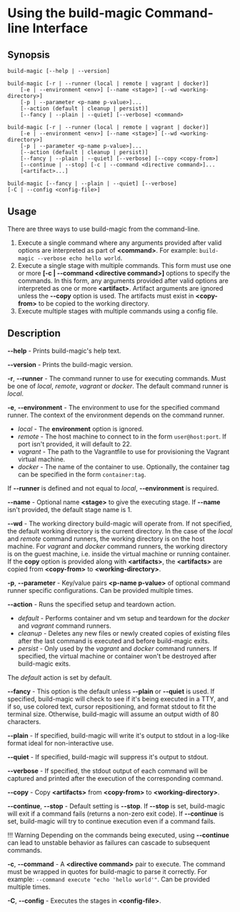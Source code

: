 # Using the build-magic Command-line Interface

## Synopsis

```text
build-magic [--help | --version]

build-magic [-r | --runner (local | remote | vagrant | docker)] 
    [-e | --environment <env>] [--name <stage>] [--wd <working-directory>] 
    [-p | --parameter <p-name p-value>]... 
    [--action (default | cleanup | persist)] 
    [--fancy | --plain | --quiet] [--verbose] <command>

build-magic [-r | --runner (local | remote | vagrant | docker)] 
    [-e | --environment <env>] [--name <stage>] [--wd <working-directory>] 
    [-p | --parameter <p-name p-value>]... 
    [--action (default | cleanup | persist)] 
    [--fancy | --plain | --quiet] [--verbose] [--copy <copy-from>] 
    [--continue | --stop] [-c | --command <directive command>]... 
    [<artifact>...]

build-magic [--fancy | --plain | --quiet] [--verbose] 
[-C | --config <config-file>]
```

## Usage

There are three ways to use build-magic from the command-line.

1. Execute a single command where any arguments provided after valid options are interpreted as part of **<command\>**. For example: `build-magic --verbose echo hello world`.
2. Execute a single stage with multiple commands. This form must use one or more **[-c | --command <directive command\>]** options to specify the commands. In this form, any arguments provided after valid options are interpreted as one or more **<artifact\>**. Artifact arguments are ignored unless the **--copy** option is used. The artifacts must exist in **<copy-from\>** to be copied to the working directory.
3. Execute multiple stages with multiple commands using a config file.

## Description

**--help** - Prints build-magic's help text.

**--version** - Prints the build-magic version.

**-r**, **--runner** - The command runner to use for executing commands. Must be one of *local*, *remote*, *vagrant* or *docker*. The default command runner is *local*.

**-e**, **--environment** - The environment to use for the specified command runner. The context of the environment depends on the command runner.

* *local* - The **environment** option is ignored.
* *remote* - The host machine to connect to in the form `user@host:port`. If port isn't provided, it will default to 22.
* *vagrant* - The path to the Vagrantfile to use for provisioning the Vagrant virtual machine.
* *docker* - The name of the container to use. Optionally, the container tag can be specified in the form `container:tag`.

If **--runner** is defined and not equal to *local*, **--environment** is required.

**--name** - Optional name **<stage\>** to give the executing stage. If **--name** isn't provided, the default stage name is 1.

**--wd** - The working directory build-magic will operate from. If not specified, the default working directory is the current directory. In the case of the *local* and *remote* command runners, the working directory is on the host machine. For *vagrant* and *docker* command runners, the working directory is on the guest machine, i.e. inside the virtual machine or running container. If the **copy** option is provided along with **<artifacts\>**, the **<artifacts\>** are copied from **<copy-from\>** to **<working-directory\>**.

**-p**, **--parameter** - Key/value pairs **<p-name p-value\>** of optional command runner specific configurations. Can be provided multiple times.

**--action** - Runs the specified setup and teardown action.

* *default* - Performs container and vm setup and teardown for the *docker* and *vagrant* command runners.
* *cleanup* - Deletes any new files or newly created copies of existing files after the last command is executed and before build-magic exits.
* *persist* - Only used by the *vagrant* and *docker* command runners. If specified, the virtual machine or container won't be destroyed after build-magic exits.

The *default* action is set by default.

**--fancy** - This option is the default unless **--plain** or **--quiet** is used. If specified, build-magic will check to see if it's being executed in a TTY, and if so, use colored text, cursor repositioning, and format stdout to fit the terminal size. Otherwise, build-magic will assume an output width of 80 characters.

**--plain** - If specified, build-magic will write it's output to stdout in a log-like format ideal for non-interactive use.

**--quiet** - If specified, build-magic will suppress it's output to stdout.

**--verbose** - If specified, the stdout output of each command will be captured and printed after the execution of the corresponding command.

**--copy** - Copy **<artifacts\>** from **<copy-from\>** to **<working-directory\>**.

**--continue**, **--stop** - Default setting is **--stop**. If **--stop** is set, build-magic will exit if a command fails (returns a non-zero exit code). If **--continue** is set, build-magic will try to continue execution even if a command fails.

!!! Warning
    Depending on the commands being executed, using **--continue** can lead to unstable behavior as failures can cascade to subsequent commands.

**-c**, **--command** - A **<directive command\>** pair to execute. The command must be wrapped in quotes for build-magic to parse it correctly. For example: `--command execute "echo 'hello world'"`. Can be provided multiple times.

**-C**, **--config** - Executes the stages in **<config-file\>**.
